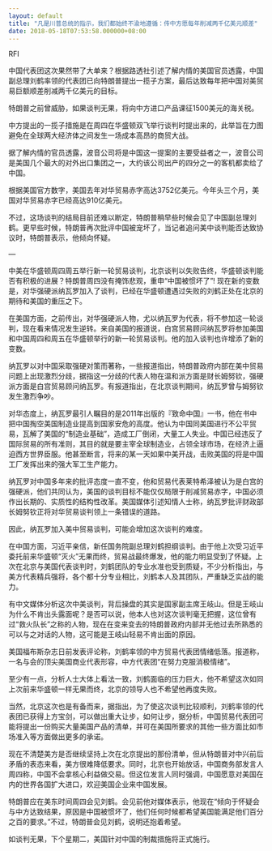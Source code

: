 ```yaml
---
layout: default
title: "凡是川普总统的指示，我们都始终不渝地遵循：传中方愿每年削减两千亿美元顺差"
date: 2018-05-18T07:53:58.000000+08:00
---
```


RFI

中国代表团这次果然带了大单来？根据路透社引述了解内情的美国官员透露，中国副总理刘鹤率领的代表团已向特朗普提出一揽子方案，最后达致每年把中国对美贸易巨额顺差削减两千亿美元的目标。

特朗普之前曾威胁，如果谈判无果，将向中方进口产品课征1500美元的海关税。

中方提出的一揽子措施是在周四在华盛顿双飞举行谈判时提出来的，此举旨在力图避免在全球两大经济体之间发生一场成本高昂的商贸大战。

据了解内情的官员透露，波音公司将是中国这一提案的主要受益者之一，波音公司是美国几个最大的对外出口集团之一，大约该公司出产的四分之一的客机都卖给了中国。

根据美国官方数字，美国去年对华贸易赤字高达3752亿美元。今年头三个月，美国对华贸易赤字已经高达910亿美元。

不过，这场谈判的结局目前还难以断定，特朗普稍早些时候会见了中国副总理刘鹤。更早些时候，特朗普再次批评中国被宠坏了，当记者追问美中谈判能否达致协议时，特朗普表示，他倾向怀疑。

—

中美在华盛顿周四周五举行新一轮贸易谈判，北京谈判以失败告终，华盛顿谈判能否有积极的进展？特朗普周四没有掩饰悲观，重申“中国被惯坏了”! 现在新的变数是，对华强硬派纳瓦罗加入了谈判，已经在华盛顿遭遇过失败的刘鹤正处在北京的期待和美国的重压之下。

在美国方面，之前传出，对华强硬派人物，尤以纳瓦罗为代表，将不参加这一轮谈判，现在看来情况发生逆转。来自美国的报道说，白宫贸易顾问纳瓦罗将参加美国和中国周四和周五在华盛顿举行的新一轮贸易谈判。他的加入谈判也许增添了新的变数。

纳瓦罗以对中国采取强硬对策而著称，一些报道指出，特朗普政府内部在美中贸易问题上出现激烈分歧，据指这一分歧的代表人物在温和派方面是财长姆努钦，强硬派方面是白宫贸易顾问纳瓦罗。有报道指出，在北京谈判期间，纳瓦罗曾与姆努钦发生激烈争吵。

对华态度上，纳瓦罗最引人瞩目的是2011年出版的『致命中国』一书，他在书中把中国掏空美国制造业提高到国家安危的高度。他认为中国同美国进行不公平贸易，瓦解了美国的“制造业基础”，造成工厂倒闭，大量工人失业。中国已经违反了国际贸易的所有准则，其目的就是要主宰全球制造业，占领全球市场，在经济上逼迫西方世界臣服。他甚至断言，将来的某一天如果中美开战，击败美国的将是中国工厂发挥出来的强大军工生产能力。

纳瓦罗对中国多年来的批评态度一直不变，他和贸易代表莱特希泽被认为是白宫的强硬派，他们共同认为，美国的谈判目标不能仅仅局限于削减贸易赤字，中国必须作出长期的、实质性的结构性改革。美国媒体引述知情人士称，纳瓦罗批评财政部长姆努钦正将对华贸易谈判领上一条错误的道路。

因此，纳瓦罗加入美中贸易谈判，可能会增加这次谈判的难度。

在中国方面，习近平亲信，新任国务院副总理刘鹤担纲谈判。由于他上次受习近平委托前来华盛顿“灭火”无果而终，贸易战最终爆发，他的能力明显受到了怀疑。上次在北京与美国代表谈判时，刘鹤团队的专业水准也受到质疑，不少分析指出，与美方代表精兵强将，各个都十分专业相比，刘鹤本人及其团队，严重缺乏实战的能力。

有中文媒体分析这次中美谈判，背后操盘的其实是国家副主席王岐山。但是王岐山为什么不肯出头露面呢？是否可以说，他本人也对这次谈判毫无把握，这位曾有过“救火队长”之称的人物，现在在变来变去的特朗普政府内部并无他过去所熟悉的可以与之对话的人物，这可能是王岐山轻易不肯出面的原因。

美国福布斯杂志日前发表评论称，刘鹤率领的中方贸易代表团情绪低落。报道称，一名与会的顶尖美国商业代表形容，中方代表团“在努力克服消极情绪”。

至少有一点，分析人士大体上看法一致，刘鹤面临的压力巨大，他不希望这次如同上次前来华盛顿一样无果而终，北京的领导人也不希望他再度失败。

当然，北京这次也是有备而来，据指出，为了使这次谈判比较顺利，刘鹤率领的代表团已获得上方宝剑，可以做出重大让步，如何让步，据分析，中国贸易代表团可能将提出一份购买大量美国产品的清单，并可在美国所要求的其他一些方面比如市场准入等方面做出更多的承诺。

现在不清楚美方是否继续坚持上次在北京提出的那份清单，但从特朗普对中兴前后矛盾的表态来看，美方很难降低要求。同时，北京也开始放话，中国商务部发言人周四称，中国不会拿核心利益做交易。但这位发言人同时强调，中国愿意对美国在内的世界各国扩大进口，欢迎美国企业来中国发展。

特朗普应在美东时间周四会见刘鹤。会见前他对媒体表示，他现在“倾向于怀疑会与中方达致结果，原因是中国被惯坏了，他们任何时候都希望美国能满足他们百分之百的要求。”不过，特朗普会见刘鹤，说明还抱着希望。

如谈判无果，下个星期二，美国针对中国的制裁措施将正式施行。

